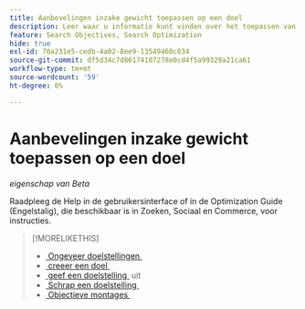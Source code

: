 ```yaml
---
title: Aanbevelingen inzake gewicht toepassen op een doel
description: Leer waar u informatie kunt vinden over het toepassen van aanbevolen objectieve gewichten.
feature: Search Objectives, Search Optimization
hide: true
exl-id: 70a231e5-cedb-4a02-8ee9-13549460c034
source-git-commit: df5d34c7d86174107278e0cd4f5a99329a21ca61
workflow-type: tm+mt
source-wordcount: '59'
ht-degree: 0%

---
```


# Aanbevelingen inzake gewicht toepassen op een doel

*eigenschap van Beta*

Raadpleeg de Help in de gebruikersinterface of in de Optimization Guide (Engelstalig), die beschikbaar is in Zoeken, Sociaal en Commerce, voor instructies.

>[!MORELIKETHIS]
>
>* [&#x200B; Ongeveer doelstellingen &#x200B;](objective-about.md)
>* [&#x200B; creeer een doel &#x200B;](objective-create.md)
>* [&#x200B; geef een doelstelling &#x200B;](objective-edit.md) uit
>* [&#x200B; Schrap een doelstelling &#x200B;](objective-delete.md)
>* [&#x200B; Objectieve montages &#x200B;](objective-settings.md)
